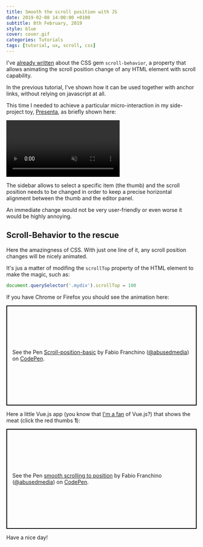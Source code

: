 ```yaml
---
title: Smooth the scroll position with JS
date: 2019-02-08 14:00:00 +0100
subtitle: 8th February, 2019
style: blue
cover: cover.gif
categories: Tutorials
tags: [tutorial, ux, scroll, css]
---
```


I've [already written](/blog/css-scroll-behavior/) about the CSS gem `scroll-behavior`, a property that allows animating the scroll position change of any HTML element with scroll capability.

In the previous tutorial, I've shown how it can be used together with anchor links, without relying on javascript at all.

This time I needed to achieve a particular micro-interaction in my side-project toy,  [Presenta](https://www.presenta.cc), as briefly shown here:

<video autoplay muted loop src="../assets/posts/smooth-the-scroll-position/sidebar.m4v"></video>

The sidebar allows to select a specific item (the thumb) and the scroll position needs to be changed in order to keep a precise horizontal alignment between the thumb and the editor panel.

An immediate change would not be very user-friendly or even worse it would be highly annoying.

## Scroll-Behavior to the rescue

Here the amazingness of CSS. With just one line of it, any scroll position changes will be nicely animated.

It's jus a matter of modifing the `scrollTop` property of the HTML element to make the magic, such as:

```javascript
document.querySelector('.mydiv').scrollTop = 100
```

If you have Chrome or Firefox you should see the animation here:

<p class="codepen" data-height="265" data-theme-id="0" data-default-tab="js,result" data-user="abusedmedia" data-slug-hash="vbdBPQ" style="height: 265px; box-sizing: border-box; display: flex; align-items: center; justify-content: center; border: 2px solid black; margin: 1em 0; padding: 1em;" data-pen-title="Scroll-position-basic">
  <span>See the Pen <a href="https://codepen.io/abusedmedia/pen/vbdBPQ/">
  Scroll-position-basic</a> by Fabio Franchino (<a href="https://codepen.io/abusedmedia">@abusedmedia</a>)
  on <a href="https://codepen.io">CodePen</a>.</span>
</p>

Here a little Vue.js app (you know that [I'm a fan](https://fabiofranchino.com/blog/tag/vue) of Vue.js?) that shows the meat (click the red thumbs **1**):

<p class="codepen" data-height="365" data-theme-id="0" data-default-tab="result" data-user="abusedmedia" data-slug-hash="KJZPMp" style="height: 265px; box-sizing: border-box; display: flex; align-items: center; justify-content: center; border: 2px solid black; margin: 1em 0; padding: 1em;" data-pen-title="smooth scrolling to position">
  <span>See the Pen <a href="https://codepen.io/abusedmedia/pen/KJZPMp/">
  smooth scrolling to position</a> by Fabio Franchino (<a href="https://codepen.io/abusedmedia">@abusedmedia</a>)
  on <a href="https://codepen.io">CodePen</a>.</span>
</p>

Have a nice day!